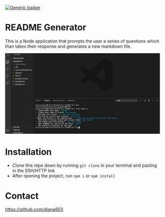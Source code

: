 [![Generic badge](https://img.shields.io/badge/Maintained-yes-blue)](https://shields.io/)
 
# README Generator 

This is a Node application that prompts the user a series of questions which than takes their response and generates a new markdown file.

![Gif of App](./read-me.gif)

# Installation

- Clone this repo down by running `git clone` in your terminal and pasting in the SSH/HTTP link
- After opening the project, run `npm i` or `npm install`

# Contact
https://github.com/diana603